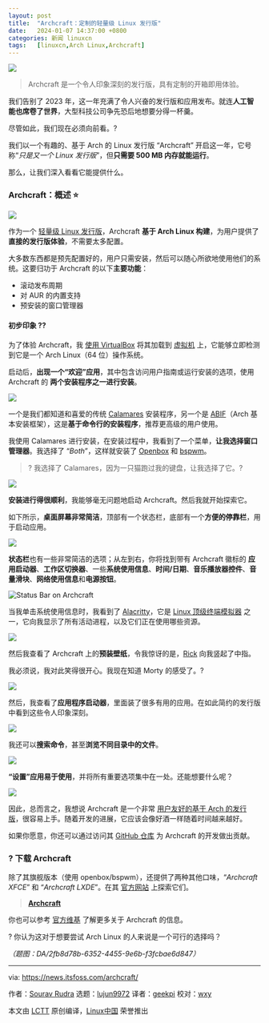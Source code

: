 ```yaml
---
layout: post
title:	"Archcraft：定制的轻量级 Linux 发行版"
date:	2024-01-07 14:37:00 +0800 
categories:	新闻 linuxcn 
tags:	[linuxcn,Arch Linux,Archcraft]
---
```



![](/Asserts/Images//attachment/album/202401/07/143715rdxwiazzoxka2xox.jpg)



> 
> Archcraft 是一个令人印象深刻的发行版，具有定制的开箱即用体验。
> 
> 
> 


我们告别了 2023 年，这一年充满了令人兴奋的发行版和应用发布。就连**人工智能也席卷了世界**，大型科技公司争先恐后地想要分得一杯羹。


尽管如此，我们现在必须向前看。?


我们以一个有趣的、基于 Arch 的 Linux 发行版 “Archcraft” 开启这一年，它号称“*只是又一个 Linux 发行版*”，但**只需要 500 MB 内存就能运行**。


那么，让我们深入看看它能提供什么。


### Archcraft：概述 ⭐


![](/Asserts/Images//attachment/album/202401/07/143800byd58hdhd8k5ikce.jpg)


作为一个 [轻量级 Linux 发行版](https://itsfoss.com/lightweight-linux-beginners/)，Archcraft **基于 Arch Linux 构建**，为用户提供了**直接的发行版体验**，不需要太多配置。


大多数东西都是预先配置好的，用户只需安装，然后可以随心所欲地使用他们的系统。这要归功于 Archcraft 的以下**主要功能**：


* 滚动发布周期
* 对 AUR 的内置支持
* 预安装的窗口管理器


#### 初步印象 ?‍?


为了体验 Archcraft，我 [使用 VirtualBox](https://itsfoss.com/install-arch-linux-virtualbox/) 将其加载到 [虚拟机](https://itsfoss.com/virtual-machine/) 上，它能够立即检测到它是一个 Arch Linux（64 位）操作系统。


启动后，**出现一个“欢迎”应用**，其中包含访问用户指南或运行安装的选项，使用 Archcraft 的 **两个安装程序之一进行安装**。


![](/Asserts/Images//attachment/album/202401/07/143801xivknw7kxskn7rsk.jpg)


一个是我们都知道和喜爱的传统 [Calamares](https://calamares.io/) 安装程序，另一个是 [ABIF](https://github.com/midfingr/abif)（Arch 基本安装框架），这是**基于命令行的安装程序**，推荐更高级的用户使用。


我使用 Calamares 进行安装，在安装过程中，我看到了一个菜单，**让我选择窗口管理器**。我选择了 “*Both*”，这样就安装了 [Openbox](http://openbox.org/wiki/Main_Page) 和 [bspwm](https://github.com/baskerville/bspwm)。



> 
> ? 我选择了 Calamares，因为一只猫跑过我的键盘，让我选择了它。?
> 
> 
> 


![](/Asserts/Images//attachment/album/202401/07/143801h5pqiaihwzalphh5.jpg)


**安装进行得很顺利**，我能够毫无问题地启动 Archcraft。然后我就开始探索它。


如下所示，**桌面屏幕非常简洁**，顶部有一个状态栏，底部有一个**方便的停靠栏**，用于启动应用。


![](/Asserts/Images//attachment/album/202401/07/143802akhkhtungthk0xz7.png)


**状态栏**也有一些非常简洁的选项；从左到右，你将找到带有 Archcraft 徽标的 **应用启动器**、**工作区切换器**、一些**系统使用信息**、**时间/日期**、**音乐播放器控件**、**音量滑块**、**网络使用信息**和**电源按钮**。


![Status Bar on Archcraft](/Asserts/Images//attachment/album/202401/07/143802tm96mk99dmd66x9d.jpg)


当我单击系统使用信息时，我看到了 [Alacritty](https://github.com/alacritty/alacritty)，它是 [Linux 顶级终端模拟器](https://itsfoss.com/linux-terminal-emulators/) 之一，它向我显示了所有活动进程，以及它们正在使用哪些资源。


![](/Asserts/Images//attachment/album/202401/07/143803zpkw9dlohkl4ljlk.jpg)


然后我查看了 Archcraft 上的**预装壁纸**，令我惊讶的是，[Rick](https://rickandmorty.fandom.com/wiki/Rick_Sanchez) 向我竖起了中指。


我必须说，我对此笑得很开心。我现在知道 Morty 的感受了。?


![](/Asserts/Images//attachment/album/202401/07/143803bivn1ciiivpgcp1p.jpg)


然后，我查看了**应用程序启动器**，里面装了很多有用的应用。在如此简约的发行版中看到这些令人印象深刻。


![](/Asserts/Images//attachment/album/202401/07/143804qy2fi9ylf18oyu28.jpg)


我还可以**搜索命令**，甚至**浏览不同目录中的文件**。


![](/Asserts/Images//attachment/album/202401/07/143804gtvtve7kydkpc1cz.jpg)


**“设置”应用易于使用**，并将所有重要选项集中在一处。还能想要什么呢？


![](/Asserts/Images//attachment/album/202401/07/143804ijmpgmbm18feezdd.jpg)


因此，总而言之，我想说 Archcraft 是一个非常 [用户友好的基于 Arch 的发行版](https://itsfoss.com/arch-based-linux-distros/)，很容易上手。随着开发的进展，它应该会像好酒一样随着时间越来越好。


如果你愿意，你还可以通过访问其 [GitHub 仓库](https://github.com/archcraft-os/archcraft) 为 Archcraft 的开发做出贡献。


### ? 下载 Archcraft


除了其旗舰版本（使用 openbox/bspwm），还提供了两种其他口味，“*Archcraft XFCE*” 和 “*Archcraft LXDE*”。在其 [官方网站](https://archcraft.io/download.html) 上探索它们。



> 
> **[Archcraft](https://archcraft.io/download.html)**
> 
> 
> 


你也可以参考 [官方维基](https://wiki.archcraft.io/) 了解更多关于 Archcraft 的信息。


? 你认为这对于想要尝试 Arch Linux 的人来说是一个可行的选择吗？


*（题图：DA/2fb8d78b-6352-4455-9e6b-f3fcbae6d847）*




---


via: <https://news.itsfoss.com/archcraft/>


作者：[Sourav Rudra](https://news.itsfoss.com/author/sourav/) 选题：[lujun9972](https://github.com/lujun9972) 译者：[geekpi](https://github.com/geekpi) 校对：[wxy](https://github.com/wxy)


本文由 [LCTT](https://github.com/LCTT/TranslateProject) 原创编译，[Linux中国](https://linux.cn/) 荣誉推出
